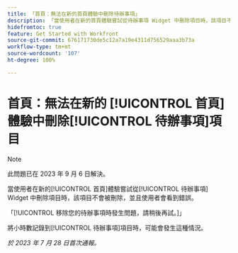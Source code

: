 ```yaml
---
title: 「首頁：無法在新的首頁體驗中刪除待辦事項」
description: 「當使用者在新的首頁體驗嘗試從待辦事項 Widget 中刪除項目時，該項目不會被刪除，並且使用者會看到錯誤。」
hidefromtoc: true
feature: Get Started with Workfront
source-git-commit: 676171730de5c12a7a19e4311d756529aaa3b73a
workflow-type: tm+mt
source-wordcount: '107'
ht-degree: 100%

---
```



# 首頁：無法在新的 [!UICONTROL 首頁]體驗中刪除[!UICONTROL 待辦事項]項目

>[!NOTE]
>
>此問題已在 2023 年 9 月 6 日解決。

當使用者在新的[!UICONTROL 首頁]體驗嘗試從[!UICONTROL 待辦事項] Widget 中刪除項目時，該項目不會被刪除，並且使用者會看到錯誤。

「[!UICONTROL 移除您的待辦事項時發生問題，請稍後再試。]」

將小時數記錄到[!UICONTROL 待辦事項]項目時，可能會發生這種情況。

_於 2023 年 7 月 28 日首次通報。_

